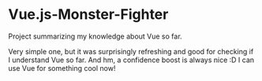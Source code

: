 # Vue.js-Monster-Fighter

Project summarizing my knowledge about Vue so far.

Very simple one, but it was surprisingly refreshing and good for checking if I understand Vue so far. And hm, a confidence boost is always nice :D I can use Vue for something cool now!
